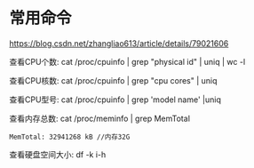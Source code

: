 # 常用命令

https://blog.csdn.net/zhangliao613/article/details/79021606


查看CPU个数:
 cat /proc/cpuinfo | grep "physical id" | uniq | wc -l

查看CPU核数:
 cat /proc/cpuinfo | grep "cpu cores" | uniq

查看CPU型号:
 cat /proc/cpuinfo | grep 'model name' |uniq

查看内存总数:
    cat /proc/meminfo | grep MemTotal

    MemTotal: 32941268 kB //内存32G

查看硬盘空间大小:
df  -k i-h
